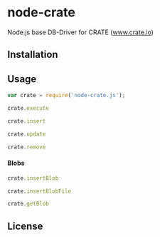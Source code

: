 node-crate
==========

Node.js base DB-Driver for CRATE (www.crate.io)

## Installation

## Usage

```js
var crate = require('node-crate.js');
```

```js
crate.execute
```

```js
crate.insert
```

```js
crate.update
```

```js
crate.remove
```

#### Blobs

```js
crate.insertBlob
```

```js
crate.insertBlobFile
```

```js
crate.getBlob
```

## License
